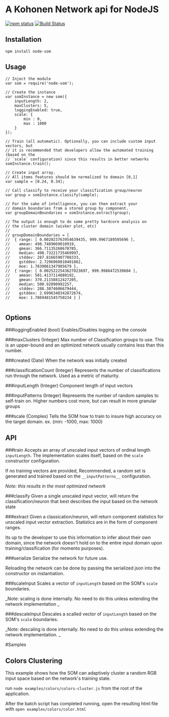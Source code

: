 A Kohonen Network api for NodeJS
=====================================================
[![npm status](https://nodei.co/npm/node-som.png?compact=true)](https://nodei.co/npm/node-som.png?compact=true)
[![Build Status](https://travis-ci.org/DeepElement/node-som.png?branch=master)](https://travis-ci.org/DeepElement/node-som)  

## Installation

`npm install node-som`

## Usage

```
// Inject the module
var som = require('node-som');

// Create the instance
var somInstance = new som({
	inputLength: 2,
	maxClusters: 5,
	loggingEnabled: true,
	scale: {
		min : 0,
		max : 1000
	}
});

// Train (all automatic). Optionally, you can include custom input vectors, but 
// it is recommended that developers allow the automated training (based on the 
// `scale` configuration) since this results in better networks
somInstance.train();

// Create input array. 
// All items features should be normalized to domain [0,1]
var sample = [0.24, 0.34];

// Call classify to receive your classification group/neuron
var group = somInstance.classify(sample);

// For the sake of intelligence, you can then extract your 
// domain boundaries from a stored group by component.
var groupDomainBoundaries = somInstance.extract(group);

// The output is enough to do some pretty hardcore analysis on
// the cluster domain (wisker plot, etc)
//
// groupDomainBoundaries = [ 
//  { range: [ 0.002023763954639435, 999.9967189505696 ],
//    amean: 498.7489069010919,
//    gmean: 366.71135268678785,
//    median: 498.73221735469997,
//    stddev: 287.81665907708333,
//    gstddev: 2.7296960810401862,
//    moe: 1.7839061347985679 },
//  { range: [ 0.0025222543627023697, 999.9986472539604 ],
//    amean: 501.4137114080192,
//    gmean: 370.21158812427205,
//    median: 500.92090992257,
//    stddev: 288.3074606679444,
//    gstddev: 2.6996348342872674,
//    moe: 1.7869481545750234 } ]


```

## Options
###loggingEnabled (bool)
Enables/Disables logging on the console

###maxClusters (Integer) 
Max number of Classification groups to use. This is an upper-bound and an optimized network usually contains less than this number.

###created (Date) 
When the network was initially created

###classificationCount (Integer) 
Represents the number of classifications run through the network. Used as a metric of maturity.

###inputLength (Integer) 
Component length of input vectors

###inputPatterns (Integer) 
Represents the number of random samples to self-train on. Higher numbers cost more, but can result in more granular groups

###scale (Complex) 
Tells the SOM how to train to insure high accuracy on the target domain. ex. {min: -1000, max: 1000}

## API

###train 
Accepts an array of unscaled input vectors of ordinal length `inputLength`. The implementation scales itself, based on the `scale` constructor configuration.

If no training vectors are provided, Recommended, a random set is generated and trained based on the `__inputPatterns__` configuration. 

_Note: this results in the most optimized network_

###classify
Given a single unscaled input vector, will return the classification/neuron that best describes the input based on the network state

###extract
Given a classication/neuron, will return component statistics for unscaled input vector extraction. Statistics are in the form of component ranges.

Its up to the developer to use this information to infer about their own domain, since the network doesn't hold on to the entire input domain upon training/classification (for momento purposes).

###serialize
Serialize the network for future use. 

Reloading the network can be done by passing the serialized json into the constructor on instantiation. 

###scaleInput
Scales a vector of `inputLength` based on the SOM's `scale` boundaries. 

_Note: scaling is done internally. No need to do this unless extending the network implementation _

###descaleInput
 Descales a scalled vector of `inputLength` based on the SOM's `scale` boundaries.

_Note: descaling is done internally. No need to do this unless extending the network implementation.  _


#Samples
## Colors Clustering
This example shows how the SOM can adaptively cluster a random RGB input space based on the network's training state. 

run `node examples/colors/colors-cluster.js` from the root of the application.

After the batch script has completed running, open the resulting html file with `open examples/colors/color.html`
